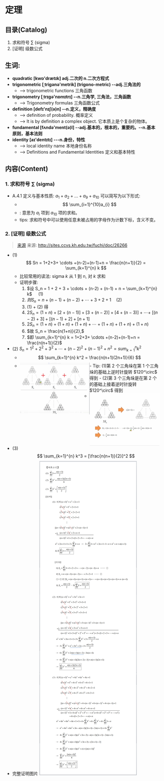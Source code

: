 # 定理

## 目录(Catalog)
1. 求和符号 $\sum$  (sigma)
2. [证明] 级数公式


## 生词:
- **quadratic [kwɒ'drætɪk] adj.二次的 n.二次方程式**
- **trigonometric [ˌtriɡənə'metrik] (trigono-metric) --adj.三角法的**
    + --> trigonometric functions 三角函数
- **trigonometry [ˌtrɪgə'nɒmɪtrɪ] --n.三角学, 三角法，三角函数**
    + --> Trigonometry formulas 三角函数公式
- **definition [defɪ'nɪʃ(ə)n] --n.定义，精确度**
    + --> definition of probability. 概率定义
    + --> It is by definition a complex object. 它本质上是个复杂的物体。
- **fundamental [fʌndə'ment(ə)l] --adj.基本的，根本的，重要的。--n.基本原则，基本法则**
- **identity [aɪ'dentɪtɪ] ---n.身份，特性** 
    + --> local identity name 本地身份名称
    + --> Definitions and Fundamental Identities 定义和基本特性



## 内容(Content)
### 1. 求和符号 $\sum$  (sigma)
- A.4.1 定义与基本性质: $a_{1} + a_{2} + ... + a_{9} + a_{10}$ 可以简写为以下形式: 
    + $$
        \sum_{i=1}^{10}a_{i}
      $$
    + : 意思为 $a_{i}$ 项到 $a_{10}$ 项的求和。
    + tips: 求和符号中可以使用任意未被占用的字母作为计数下标，含义不变。

### 2. [证明] 级数公式
> [来源](http://sites.ccvs.kh.edu.tw/fuchi/doc/26266)
> 来源: http://sites.ccvs.kh.edu.tw/fuchi/doc/26266
- (1) 
    $$
        Sn = 1+2+3+ \cdots +(n-2)+(n-1)+n = \frac{n(n+1)}{2} = \sum_{k=1}^{n} k
    $$
    +  比较常用的读法: sigma $k$ 从 1 到 n, 对 $k$ 求和
    + 证明步骤: <br/>
        1. $设 S_n = 1 + 2 + 3 + \cdots + (n-2) + (n-1) + n = \sum_{k=1}^{n} k$
           $\quad \text{(1)}$
        1. $则 S_n = n + (n-1) + (n-2) + \cdots + 3 + 2 + 1  \quad \text{(2)}$
        1. (1) + (2) 得
        1. $2S_n = (1 + n) + [2 + (n-1)] + [3 + (n-2)] + [4 + (n-3)] + \cdots +$
           $[(n-2) + 3] + [(n-1) + 2] + [n + 1]$
        1. $2S_n = (1+n) + (1+n) + (1+n) + \cdots + (1+n) + (1+n) + (1+n)$
        1. $故 S_n = \frac{n(1+n)}{2},$
        1. $即 \sum_{k=1}^{n} k = 1+2+3+ \cdots +(n-2)+(n-1)+n = \frac{n(n+1)}{2}$
- (2) $S_n = 1^2 + 2^2 + 3^2 + \cdots + (n-2)^2 + (n-1)^2 + n^2 = sum_{k=1}^n k^2$
    + $$
        \sum_{k=1}^{n} k^2 = \frac{n(n+1)(2n+1)}{6}
    $$
    + <img src="./theorem/3-sum.png" style="width: 50%; float: left;">
        - Tip: (1)第 2 个三角垛在第 1 个三角垛的基础上逆时针旋转 $120^\circ$ 得到
        - (2)第 3 个三角垛是在第 2 个的基础上接着逆时针旋转 $120^\circ$ 得到
    + <img src="./theorem/3-sum-2.png" style="width: 50%; float: left;">
- (3)
    $$
        \sum_{k=1}^{n} k^3 = [\frac{n(n+1)}{2}]^2
    $$
- 完整证明图片
  <img src="./theorem/sum-prove.jpg">
